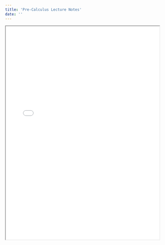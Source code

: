 ```yaml
---
title: 'Pre-Calculus Lecture Notes'
date: ''
---
```


<iframe src="/notes/pre-calculus.pdf" width="100%" height="700px">This browser does not support pdfs</iframe>
